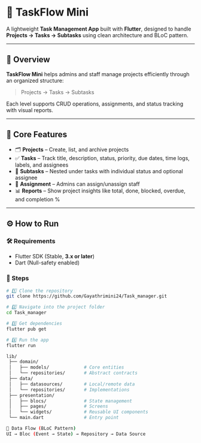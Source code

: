 # 🚀 TaskFlow Mini

A lightweight **Task Management App** built with **Flutter**, designed to handle **Projects → Tasks → Subtasks** using clean architecture and BLoC pattern.

---

## 🎯 Overview

**TaskFlow Mini** helps admins and staff manage projects efficiently through an organized structure:
> Projects → Tasks → Subtasks  

Each level supports CRUD operations, assignments, and status tracking with visual reports.

---

## 🧩 Core Features

- 🗂️ **Projects** – Create, list, and archive projects  
- ✅ **Tasks** – Track title, description, status, priority, due dates, time logs, labels, and assignees  
- 🧱 **Subtasks** – Nested under tasks with individual status and optional assignee  
- 👥 **Assignment** – Admins can assign/unassign staff  
- 📊 **Reports** – Show project insights like total, done, blocked, overdue, and completion %

---

## ⚙️ How to Run

### 🛠 Requirements
- Flutter SDK (Stable, **3.x or later**)
- Dart (Null-safety enabled)

### 🧾 Steps
```bash
# 1️⃣ Clone the repository
git clone https://github.com/Gayathrimini24/Task_manager.git

# 2️⃣ Navigate into the project folder
cd Task_manager

# 3️⃣ Get dependencies
flutter pub get

# 4️⃣ Run the app
flutter run

lib/
 ├── domain/
 │   ├── models/             # Core entities
 │   └── repositories/       # Abstract contracts
 ├── data/
 │   ├── datasources/        # Local/remote data
 │   └── repositories/       # Implementations
 ├── presentation/
 │   ├── blocs/              # State management
 │   ├── pages/              # Screens
 │   └── widgets/            # Reusable UI components
 └── main.dart               # Entry point

🔄 Data Flow (BLoC Pattern)
UI → Bloc (Event → State) → Repository → Data Source
